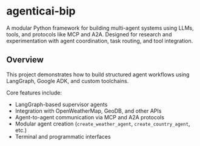# agenticai-bip

A modular Python framework for building multi-agent systems using LLMs, tools, and protocols like MCP and A2A. Designed for research and experimentation with agent coordination, task routing, and tool integration.

## Overview

This project demonstrates how to build structured agent workflows using LangGraph, Google ADK, and custom toolchains.

Core features include:
- LangGraph-based supervisor agents
- Integration with OpenWeatherMap, GeoDB, and other APIs
- Agent-to-agent communication via MCP and A2A protocols
- Modular agent creation (`create_weather_agent`, `create_country_agent`, etc.)
- Terminal and programmatic interfaces


